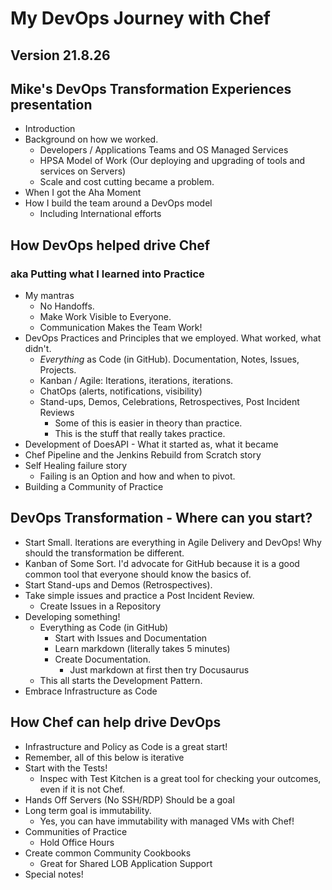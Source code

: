 # My DevOps Journey with Chef

## Version 21.8.26

## Mike's DevOps Transformation Experiences presentation

- Introduction
- Background on how we worked.
  - Developers / Applications Teams and OS Managed Services
  - HPSA Model of Work (Our deploying and upgrading of tools and services on Servers)
  - Scale and cost cutting became a problem.
- When I got the Aha Moment
- How I build the team around a DevOps model
  - Including International efforts

## How DevOps helped drive Chef

### aka Putting what I learned into Practice

- My mantras
  - No Handoffs.
  - Make Work Visible to Everyone.
  - Communication Makes the Team Work!
- DevOps Practices and Principles that we employed. What worked, what didn't.
  - *Everything* as Code (in GitHub). Documentation, Notes, Issues, Projects.
  - Kanban / Agile: Iterations, iterations, iterations.
  - ChatOps (alerts, notifications, visibility)
  - Stand-ups, Demos, Celebrations, Retrospectives, Post Incident Reviews
    - Some of this is easier in theory than practice.
    - This is the stuff that really takes practice.
- Development of DoesAPI - What it started as, what it became
- Chef Pipeline and the Jenkins Rebuild from Scratch story
- Self Healing failure story
  - Failing is an Option and how and when to pivot.
- Building a Community of Practice

## DevOps Transformation - Where can you start?

- Start Small. Iterations are everything in Agile Delivery and DevOps! Why should the transformation be different.
- Kanban of Some Sort. I'd advocate for GitHub because it is a good common tool that everyone should know the basics of.
- Start Stand-ups and Demos (Retrospectives).
- Take simple issues and practice a Post Incident Review.
  - Create Issues in a Repository
- Developing something!
  - Everything as Code (in GitHub)
    - Start with Issues and Documentation
    - Learn markdown (literally takes 5 minutes)
    - Create Documentation.
      - Just markdown at first then try Docusaurus
  - This all starts the Development Pattern.
- Embrace Infrastructure as Code

## How Chef can help drive DevOps

- Infrastructure and Policy as Code is a great start!
- Remember, all of this below is iterative
- Start with the Tests!
  - Inspec with Test Kitchen is a great tool for checking your outcomes, even if it is not Chef.
- Hands Off Servers (No SSH/RDP) Should be a goal
- Long term goal is immutability.
  - Yes, you can have immutability with managed VMs with Chef!
- Communities of Practice
  - Hold Office Hours
- Create common Community Cookbooks
  - Great for Shared LOB Application Support
- Special notes!
